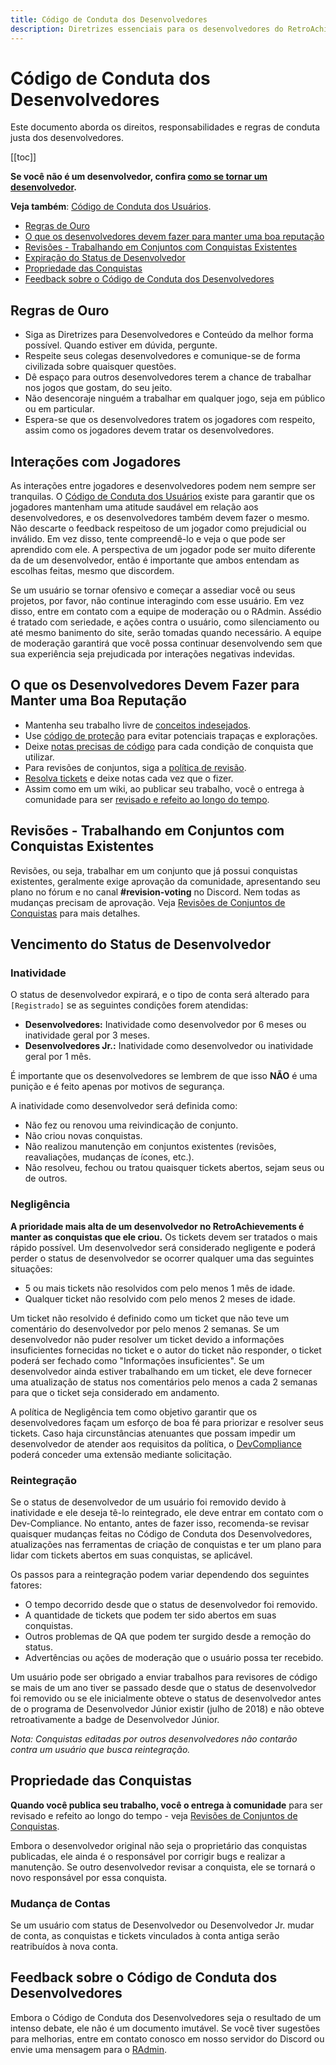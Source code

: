 ```yaml
---
title: Código de Conduta dos Desenvolvedores
description: Diretrizes essenciais para os desenvolvedores do RetroAchievements, incluindo responsabilidades, regras para um jogo justo e etapas para manter uma boa reputação na comunidade.
---
```


# Código de Conduta dos Desenvolvedores

Este documento aborda os direitos, responsabilidades e regras de conduta justa dos desenvolvedores.

[[toc]]

**Se você não é um desenvolvedor, confira [como se tornar um desenvolvedor](/developer-docs/how-to-become-an-achievement-developer).**

**Veja também**: [Código de Conduta dos Usuários](/guidelines/users/code-of-conduct).

- [Regras de Ouro](#regras-de-ouro)
- [O que os desenvolvedores devem fazer para manter uma boa reputação](#o-que-os-desenvolvedores-devem-fazer-para-manter-uma-boa-reputação)
- [Revisões - Trabalhando em Conjuntos com Conquistas Existentes](#revisões---trabalhando-em-conjuntos-com-conquistas-existentes)
- [Expiração do Status de Desenvolvedor](#expiração-do-status-de-desenvolvedor)
- [Propriedade das Conquistas](#propriedade-das-conquistas)
- [Feedback sobre o Código de Conduta dos Desenvolvedores](#feedback-sobre-o-código-de-conduta-dos-desenvolvedores)

## Regras de Ouro

- Siga as Diretrizes para Desenvolvedores e Conteúdo da melhor forma possível. Quando estiver em dúvida, pergunte.
- Respeite seus colegas desenvolvedores e comunique-se de forma civilizada sobre quaisquer questões.
- Dê espaço para outros desenvolvedores terem a chance de trabalhar nos jogos que gostam, do seu jeito.
- Não desencoraje ninguém a trabalhar em qualquer jogo, seja em público ou em particular.
- Espera-se que os desenvolvedores tratem os jogadores com respeito, assim como os jogadores devem tratar os desenvolvedores.

## Interações com Jogadores

As interações entre jogadores e desenvolvedores podem nem sempre ser tranquilas. O [Código de Conduta dos Usuários](/guidelines/users/code-of-conduct.html) existe para garantir que os jogadores mantenham uma atitude saudável em relação aos desenvolvedores, e os desenvolvedores também devem fazer o mesmo. Não descarte o feedback respeitoso de um jogador como prejudicial ou inválido. Em vez disso, tente compreendê-lo e veja o que pode ser aprendido com ele. A perspectiva de um jogador pode ser muito diferente da de um desenvolvedor, então é importante que ambos entendam as escolhas feitas, mesmo que discordem.

Se um usuário se tornar ofensivo e começar a assediar você ou seus projetos, por favor, não continue interagindo com esse usuário. Em vez disso, entre em contato com a equipe de moderação ou o RAdmin. Assédio é tratado com seriedade, e ações contra o usuário, como silenciamento ou até mesmo banimento do site, serão tomadas quando necessário. A equipe de moderação garantirá que você possa continuar desenvolvendo sem que sua experiência seja prejudicada por interações negativas indevidas.

## O que os Desenvolvedores Devem Fazer para Manter uma Boa Reputação

- Mantenha seu trabalho livre de [conceitos indesejados](/guidelines/content/unwelcome-concepts).
- Use [código de proteção](/guidelines/content/achievement-set-requirements) para evitar potenciais trapaças e explorações.
- Deixe [notas precisas de código](/guidelines/content/code-notes) para cada condição de conquista que utilizar.
- Para revisões de conjuntos, siga a [política de revisão](/guidelines/content/achievement-set-revisions).
- [Resolva tickets](/guidelines/developers/handling-tickets) e deixe notas cada vez que o fizer.
- Assim como em um wiki, ao publicar seu trabalho, você o entrega à comunidade para ser [revisado e refeito ao longo do tempo](#propriedade-das-conquistas).

## Revisões - Trabalhando em Conjuntos com Conquistas Existentes

Revisões, ou seja, trabalhar em um conjunto que já possui conquistas existentes, geralmente exige aprovação da comunidade, apresentando seu plano no fórum e no canal **#revision-voting** no Discord. Nem todas as mudanças precisam de aprovação. Veja [Revisões de Conjuntos de Conquistas](/guidelines/content/achievement-set-revisions) para mais detalhes.

## Vencimento do Status de Desenvolvedor

### Inatividade

O status de desenvolvedor expirará, e o tipo de conta será alterado para `[Registrado]` se as seguintes condições forem atendidas:

- **Desenvolvedores:** Inatividade como desenvolvedor por 6 meses ou inatividade geral por 3 meses.
- **Desenvolvedores Jr.:** Inatividade como desenvolvedor ou inatividade geral por 1 mês.

É importante que os desenvolvedores se lembrem de que isso **NÃO** é uma punição e é feito apenas por motivos de segurança.

A inatividade como desenvolvedor será definida como:

- Não fez ou renovou uma reivindicação de conjunto.
- Não criou novas conquistas.
- Não realizou manutenção em conjuntos existentes (revisões, reavaliações, mudanças de ícones, etc.).
- Não resolveu, fechou ou tratou quaisquer tickets abertos, sejam seus ou de outros.

### Negligência

**A prioridade mais alta de um desenvolvedor no RetroAchievements é manter as conquistas que ele criou.** Os tickets devem ser tratados o mais rápido possível. Um desenvolvedor será considerado negligente e poderá perder o status de desenvolvedor se ocorrer qualquer uma das seguintes situações:

- 5 ou mais tickets não resolvidos com pelo menos 1 mês de idade.
- Qualquer ticket não resolvido com pelo menos 2 meses de idade.

Um ticket não resolvido é definido como um ticket que não teve um comentário do desenvolvedor por pelo menos 2 semanas. Se um desenvolvedor não puder resolver um ticket devido a informações insuficientes fornecidas no ticket e o autor do ticket não responder, o ticket poderá ser fechado como "Informações insuficientes". Se um desenvolvedor ainda estiver trabalhando em um ticket, ele deve fornecer uma atualização de status nos comentários pelo menos a cada 2 semanas para que o ticket seja considerado em andamento.

A política de Negligência tem como objetivo garantir que os desenvolvedores façam um esforço de boa fé para priorizar e resolver seus tickets. Caso haja circunstâncias atenuantes que possam impedir um desenvolvedor de atender aos requisitos da política, o [DevCompliance](https://retroachievements.org/messages/create?to=DevCompliance) poderá conceder uma extensão mediante solicitação.

### Reintegração

Se o status de desenvolvedor de um usuário foi removido devido à inatividade e ele deseja tê-lo reintegrado, ele deve entrar em contato com o Dev-Compliance. No entanto, antes de fazer isso, recomenda-se revisar quaisquer mudanças feitas no Código de Conduta dos Desenvolvedores, atualizações nas ferramentas de criação de conquistas e ter um plano para lidar com tickets abertos em suas conquistas, se aplicável.

Os passos para a reintegração podem variar dependendo dos seguintes fatores:

- O tempo decorrido desde que o status de desenvolvedor foi removido.
- A quantidade de tickets que podem ter sido abertos em suas conquistas.
- Outros problemas de QA que podem ter surgido desde a remoção do status.
- Advertências ou ações de moderação que o usuário possa ter recebido.

Um usuário pode ser obrigado a enviar trabalhos para revisores de código se mais de um ano tiver se passado desde que o status de desenvolvedor foi removido ou se ele inicialmente obteve o status de desenvolvedor antes de o programa de Desenvolvedor Júnior existir (julho de 2018) e não obteve retroativamente a badge de Desenvolvedor Júnior.

_Nota: Conquistas editadas por outros desenvolvedores não contarão contra um usuário que busca reintegração._

## Propriedade das Conquistas

**Quando você publica seu trabalho, você o entrega à comunidade** para ser revisado e refeito ao longo do tempo - veja [Revisões de Conjuntos de Conquistas](/guidelines/content/achievement-set-revisions).

Embora o desenvolvedor original não seja o proprietário das conquistas publicadas, ele ainda é o responsável por corrigir bugs e realizar a manutenção. Se outro desenvolvedor revisar a conquista, ele se tornará o novo responsável por essa conquista.

### Mudança de Contas

Se um usuário com status de Desenvolvedor ou Desenvolvedor Jr. mudar de conta, as conquistas e tickets vinculados à conta antiga serão reatribuídos à nova conta.

## Feedback sobre o Código de Conduta dos Desenvolvedores

Embora o Código de Conduta dos Desenvolvedores seja o resultado de um intenso debate, ele não é um documento imutável. Se você tiver sugestões para melhorias, entre em contato conosco em nosso servidor do Discord ou envie uma mensagem para o [RAdmin](https://retroachievements.org/user/RAdmin).
